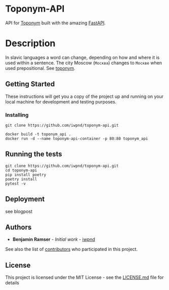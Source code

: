 # Toponym-API

API for [Toponym](https://github.com/iwpnd/toponym) built with the amazing [FastAPI](https://fastapi.tiangolo.com).

# Description

In slavic languages a word can change, depending on how and where it is used within a sentence. The city Moscow (`Москва`) changes to `Москве` when used prepositional. See [toponym](https://github.com/iwpnd/toponym).


## Getting Started

These instructions will get you a copy of the project up and running on your local machine for development and testing purposes.

### Installing

```
git clone https://github.com/iwpnd/toponym-api.git
```

```
docker build -t toponym_api .
docker run -d --name toponym-api-container -p 80:80 toponym_api
```

## Running the tests

```
git clone https://github.com/iwpnd/toponym-api.git
cd toponym-api
pip install poetry
poetry install
pytest -v
```

## Deployment

see blogpost

## Authors

* **Benjamin Ramser** - *Initial work* - [iwpnd](https://github.com/iwpnd)

See also the list of [contributors](https://github.com/iwpnd/toponym-api/contributors) who participated in this project.

## License

This project is licensed under the MIT License - see the [LICENSE.md](LICENSE.md) file for details
